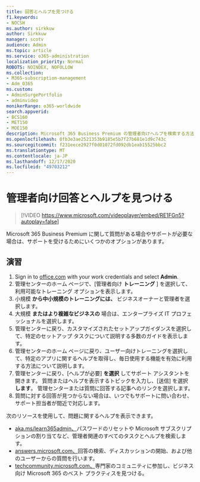 ```yaml
---
title: 回答とヘルプを見つける
f1.keywords:
- NOCSH
ms.author: sirkkuw
author: Sirkkuw
manager: scotv
audience: Admin
ms.topic: article
ms.service: o365-administration
localization_priority: Normal
ROBOTS: NOINDEX, NOFOLLOW
ms.collection:
- M365-subscription-management
- Adm_O365
ms.custom:
- AdminSurgePortfolio
- adminvideo
monikerRange: o365-worldwide
search.appverid:
- BCS160
- MET150
- MOE150
description: Microsoft 365 Business Premium の管理者向けヘルプを検索する方法について説明します。
ms.openlocfilehash: 0fb3e3ae2521353b9185e5b7f27b681e1d9c743c
ms.sourcegitcommit: f231eece2927f0d01072fd092db1eab15525bbc2
ms.translationtype: MT
ms.contentlocale: ja-JP
ms.lasthandoff: 12/17/2020
ms.locfileid: "49703212"
---
```

# <a name="find-answers-and-help-for-admins"></a>管理者向け回答とヘルプを見つける

> [!VIDEO https://www.microsoft.com/videoplayer/embed/RE1FGn5?autoplay=false]

Microsoft 365 Business Premium に関して質問がある場合やサポートが必要な場合は、サポートを受けるためにいくつかのオプションがあります。

## <a name="try-it"></a>演習

1. Sign in to [office.com](https://office.com) with your work credentials and select **Admin**.
1. 管理センターのホーム ページで、[管理者向け **トレーニング** ] を選択して、利用可能なトレーニング オプションを表示します。
1. 小規模 **から中小規模のトレーニングには、** ビジネスオーナーと管理者を選択します。
1. 大規模 **またはより複雑なビジネスの** 場合は、エンタープライズ IT プロフェッショナルを選択します。
1. 管理センターに戻り、カスタマイズされたセットアップガイダンスを選択して、特定のセットアップ タスクについて説明する多数のガイドを表示します。
1. 管理センターのホーム ページに戻り、ユーザー向けトレーニングを選択して、特定のアプリに関するヘルプを取得し、毎日使用する機能を有効に利用する方法について説明します。
1. 管理センターに戻り、[ヘルプが必要] **を選択** してサポート アシスタントを開きます。 質問またはヘルプを表示するトピックを入力し、[送信] を選択 **します**。 管理センターまたは質問に回答する記事へのリンクを選択します。
1. 質問に対する回答が見つからない場合は、いつでもサポートに問い合わせ、サポート担当者が間近で対応します。

次のリソースを使用して、問題に関するヘルプを表示できます。

- [aka.ms/learn365admin、](https://aka.ms/learn365admin)パスワードのリセットや Microsoft サブスクリプションの割り当てなど、管理者関連のすべてのタスクとヘルプを検索します。
- [answers.microsoft.com、](https://answers.microsoft.com)回答の検索、ディスカッションの開始、および他のユーザーからの質問を行います。
- [techcommunity.microsoft.com、](https://techcommunity.microsoft.com)専門家のコミュニティに参加し、ビジネス向け Microsoft 365 のベスト プラクティスを見つける。